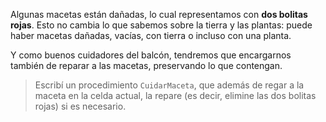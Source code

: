 Algunas macetas están dañadas, lo cual representamos con **dos bolitas rojas**. Esto no cambia lo que sabemos sobre la tierra y las plantas: puede haber macetas dañadas, vacías, con tierra o incluso con una planta. 

Y como buenos cuidadores del balcón, tendremos que encargarnos también de reparar a las macetas, preservando lo que contengan. 

> Escribí un procedimiento `CuidarMaceta`, que además de regar a la maceta en la celda actual, la repare (es decir, elimine las dos bolitas rojas) si es necesario. 

